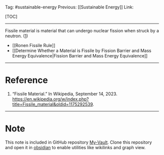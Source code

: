 Tag: #sustainable-energy 
Previous: [[Sustainable Energy]]
Link: 

[TOC]

---

Fissile material is material that can undergo nuclear fission when struck by a neutron. (<u>1</u>)

- [[Ronen Fissile Rule]]
- [[Determine Whether a Material is Fissile by Fission Barrier and Mass Energy Equivalence|Fission Barrier and Mass Energy Equivalence]]

---

# Reference

1. “Fissile Material.” In Wikipedia, September 14, 2023. https://en.wikipedia.org/w/index.php?title=Fissile_material&oldid=1175292539.

---

# Note

This note is included in GitHub repository [My-Vault](https://github.com/LittleD3092/My-Vault.git). Clone this repository and open it in [obsidian](https://obsidian.md/) to enable utilities like wikilinks and graph view.